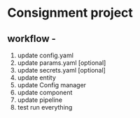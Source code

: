 # Consignment project

## workflow - 
1. update config.yaml
2. update params.yaml [optional]
3. update secrets.yaml [optional]
4. update entity
5. update Config manager
6. update component
7. update pipeline
8. test run everything
